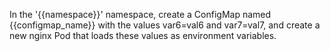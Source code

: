 In the '{{namespace}}' namespace, create a ConfigMap named {{configmap_name}} with the values var6=val6 and var7=val7, and create a new nginx Pod that loads these values as environment variables.